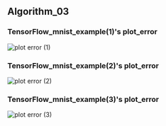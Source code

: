 ## Algorithm_03
### TensorFlow_mnist_example(1)'s plot_error
![plot error (1)](https://user-images.githubusercontent.com/69046742/173228049-60957996-36e9-46a4-ab07-6fca7cf23b02.png)
### TensorFlow_mnist_example(2)'s plot_error
![plot error (2)](https://user-images.githubusercontent.com/69046742/173228051-294a769e-75cf-4734-a740-bb08ad07bbc3.png)
### TensorFlow_mnist_example(3)'s plot_error
![plot error (3)](https://user-images.githubusercontent.com/69046742/173228052-8300ab57-829f-47e0-8c39-4ae9daa01bcd.png)
